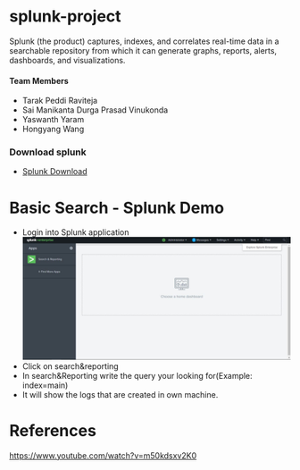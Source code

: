 # splunk-project
Splunk (the product) captures, indexes, and correlates real-time data in a searchable repository from which it can generate graphs, reports, alerts, dashboards, and visualizations.
 ####  Team Members
 * Tarak Peddi Raviteja
 * Sai Manikanta Durga Prasad Vinukonda
 * Yaswanth Yaram  
 * Hongyang Wang   

### Download splunk
- [Splunk Download](https://www.splunk.com/en_us/download.html)

# Basic Search - Splunk Demo
 * Login into Splunk application 
![screenshot](https://github.com/VSMDURGAPRASAD/splunk-project/blob/master/Images/1.JPG)   
* Click on search&reporting
* In search&Reporting write the query your looking for(Example: index=main)
* It will show the logs that are created in own machine.
# References

https://www.youtube.com/watch?v=m50kdsxv2K0

